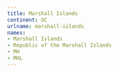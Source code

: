 ```yaml
---
title: Marshall Islands
continent: OC
urlname: marshall-islands
names:
- Marshall Islands
- Republic of the Marshall Islands
- MH
- MHL
---
```


